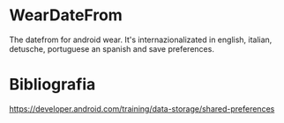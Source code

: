 # WearDateFrom
The datefrom for android wear. It's internazionalizated in english, italian, detusche, portuguese an spanish and save preferences.

# Bibliografia

https://developer.android.com/training/data-storage/shared-preferences
